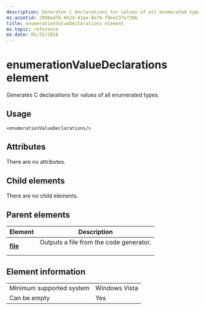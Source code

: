 ```yaml
---
description: Generates C declarations for values of all enumerated types.
ms.assetid: 2808edf6-662d-41ee-8e76-f0ee13fe720b
title: enumerationValueDeclarations element
ms.topic: reference
ms.date: 05/31/2018
---
```


# enumerationValueDeclarations element

Generates C declarations for values of all enumerated types.

## Usage

``` syntax
<enumerationValueDeclarations/>
```

## Attributes

There are no attributes.

## Child elements

There are no child elements.

## Parent elements



| Element                         | Description                                                    |
|---------------------------------|----------------------------------------------------------------|
| [**file**](file.md)<br/> | Outputs a file from the code generator.<br/> <br/> |



## Element information



|                                     |               |
|-------------------------------------|---------------|
| Minimum supported system<br/> | Windows Vista |
| Can be empty                        | Yes           |



 

 




